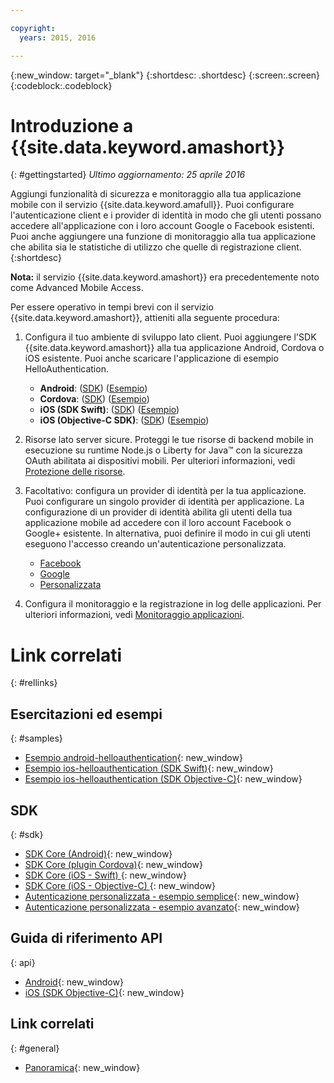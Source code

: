 ```yaml
---

copyright:
  years: 2015, 2016

---
```


{:new_window: target="_blank"}
{:shortdesc: .shortdesc}
{:screen:.screen}
{:codeblock:.codeblock}

# Introduzione a {{site.data.keyword.amashort}}
{: #gettingstarted}
*Ultimo aggiornamento: 25 aprile 2016*

Aggiungi funzionalità di sicurezza e monitoraggio alla tua applicazione mobile con il servizio {{site.data.keyword.amafull}}. Puoi configurare l'autenticazione client e i provider di identità in modo che gli utenti possano accedere all'applicazione con i loro account Google o Facebook esistenti. Puoi anche aggiungere una funzione di monitoraggio alla tua applicazione che abilita
sia le statistiche di utilizzo che quelle di registrazione client.
{:shortdesc}

**Nota:** il servizio {{site.data.keyword.amashort}} era precedentemente noto come Advanced Mobile Access.


Per essere operativo in tempi brevi con il servizio {{site.data.keyword.amashort}}, attieniti alla seguente procedura:

1. Configura il tuo ambiente di sviluppo lato client.
Puoi aggiungere l'SDK {{site.data.keyword.amashort}} alla tua applicazione Android, Cordova o iOS esistente. Puoi anche scaricare l'applicazione di esempio HelloAuthentication.
   * **Android**: ([SDK](getting-started-android.html)) ([Esempio](https://github.com/ibm-bluemix-mobile-services/bms-samples-android-helloauthentication))
   * **Cordova**: ([SDK](getting-started-cordova.html)) ([Esempio](https://github.com/ibm-bluemix-mobile-services/bms-samples-cordova-helloauthentication))
   * **iOS (SDK Swift)**: ([SDK](getting-started-ios-swift-sdk.html)) ([Esempio](https://github.com/ibm-bluemix-mobile-services/bms-samples-swift-helloauthentication))
   * **iOS (Objective-C SDK)**: ([SDK](getting-started-ios.html)) ([Esempio](https://github.com/ibm-bluemix-mobile-services/bms-samples-ios-helloauthentication))

1. Risorse lato server sicure. Proteggi le tue risorse di backend mobile in esecuzione su runtime Node.js o Liberty for Java&trade; con la sicurezza OAuth abilitata ai dispositivi mobili. Per ulteriori informazioni, vedi [Protezione delle risorse](protecting-resources.html).

1. Facoltativo: configura un provider di identità per la tua applicazione. Puoi configurare un singolo provider di identità per applicazione. La configurazione di un provider di identità abilita gli utenti della tua applicazione mobile ad accedere con il loro             account Facebook o Google+ esistente. In alternativa, puoi definire il modo in cui gli utenti eseguono l'accesso creando
             un'autenticazione personalizzata.
   * [Facebook](facebook-auth-overview.html)
   * [Google](google-auth-overview.html)
   * [Personalizzata](custom-auth.html)

1. Configura il monitoraggio e la registrazione in log delle applicazioni.  Per ulteriori informazioni, vedi [Monitoraggio applicazioni](app-monitoring.html).

# Link correlati
{: #rellinks}

## Esercitazioni ed esempi
{: #samples}
* [Esempio android-helloauthentication](https://github.com/ibm-bluemix-mobile-services/bms-samples-android-helloauthentication){: new_window}
* [Esempio ios-helloauthentication (SDK Swift)](https://github.com/ibm-bluemix-mobile-services/bms-samples-swift-helloauthentication){: new_window}
* [Esempio ios-helloauthentication (SDK Objective-C)](https://github.com/ibm-bluemix-mobile-services/bms-samples-ios-helloauthentication){: new_window}

## SDK
{: #sdk}
* [SDK Core (Android)](https://github.com/ibm-bluemix-mobile-services/bms-clientsdk-android-core){: new_window}
* [SDK Core (plugin Cordova)](https://github.com/ibm-bluemix-mobile-services/bms-clientsdk-cordova-plugin-core){: new_window}
* [SDK Core (iOS - Swift) ](https://github.com/ibm-bluemix-mobile-services/bms-clientsdk-swift-core){: new_window}
* [SDK Core (iOS - Objective-C) ](https://hub.jazz.net/git/bluemixmobilesdk/imf-ios-sdk/archive?revstr=master){: new_window}
* [Autenticazione personalizzata - esempio semplice](https://github.com/ibm-bluemix-mobile-services/bms-mca-custom-identity-provider-sample){: new_window}
* [Autenticazione personalizzata - esempio avanzato](https://github.com/ibm-bluemix-mobile-services/bms-mca-custom-identity-provider-with-user-management){: new_window}

## Guida di riferimento API
{: api}
* [Android](https://console.{DomainName}/docs/api/content/api/mobilefirst/android/core-api-doc/overview-summary.html){: new_window}
* [iOS (SDK Objective-C)](https://console.{DomainName}/docs/api/content/api/mobilefirst/ios/IMFCore_api-doc/html/index.html){: new_window}


## Link correlati
{: #general}
* [Panoramica](overview.html){: new_window}
